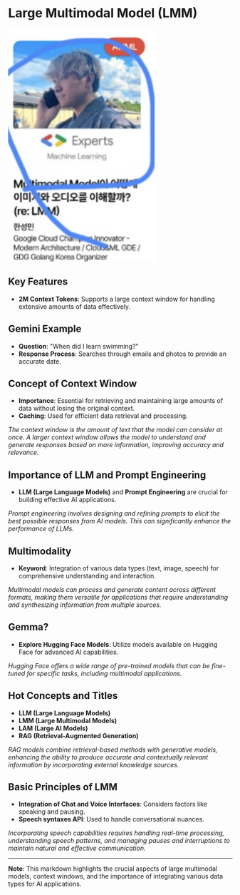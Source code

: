 # Large Multimodal Model (LMM)

![alt text](image-1.png)

## Key Features
- **2M Context Tokens**: Supports a large context window for handling extensive amounts of data effectively.

## Gemini Example
- **Question**: "When did I learn swimming?"
- **Response Process**: Searches through emails and photos to provide an accurate date.

## Concept of Context Window
- **Importance**: Essential for retrieving and maintaining large amounts of data without losing the original context.
- **Caching**: Used for efficient data retrieval and processing.

*The context window is the amount of text that the model can consider at once. A larger context window allows the model to understand and generate responses based on more information, improving accuracy and relevance.*

## Importance of LLM and Prompt Engineering
- **LLM (Large Language Models)** and **Prompt Engineering** are crucial for building effective AI applications.

*Prompt engineering involves designing and refining prompts to elicit the best possible responses from AI models. This can significantly enhance the performance of LLMs.*

## Multimodality
- **Keyword**: Integration of various data types (text, image, speech) for comprehensive understanding and interaction.

*Multimodal models can process and generate content across different formats, making them versatile for applications that require understanding and synthesizing information from multiple sources.*

## Gemma?
- **Explore Hugging Face Models**: Utilize models available on Hugging Face for advanced AI capabilities.

*Hugging Face offers a wide range of pre-trained models that can be fine-tuned for specific tasks, including multimodal applications.*

## Hot Concepts and Titles
- **LLM (Large Language Models)**
- **LMM (Large Multimodal Models)**
- **LAM (Large AI Models)**
- **RAG (Retrieval-Augmented Generation)**

*RAG models combine retrieval-based methods with generative models, enhancing the ability to produce accurate and contextually relevant information by incorporating external knowledge sources.*

## Basic Principles of LMM
- **Integration of Chat and Voice Interfaces**: Considers factors like speaking and pausing.
- **Speech syntaxes API**: Used to handle conversational nuances.

*Incorporating speech capabilities requires handling real-time processing, understanding speech patterns, and managing pauses and interruptions to maintain natural and effective communication.*

---

**Note**: This markdown highlights the crucial aspects of large multimodal models, context windows, and the importance of integrating various data types for AI applications.